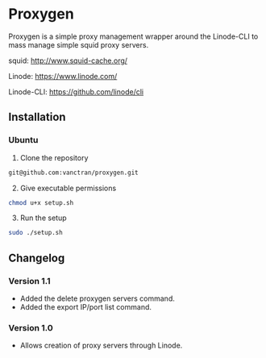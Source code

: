 # Proxygen
Proxygen is a simple proxy management wrapper around the Linode-CLI to mass manage simple squid proxy servers.

squid: http://www.squid-cache.org/

Linode: https://www.linode.com/

Linode-CLI: https://github.com/linode/cli

## Installation

### Ubuntu

1. Clone the repository
```bash
git@github.com:vanctran/proxygen.git
```

2. Give executable permissions
```bash
chmod u+x setup.sh
```

3. Run the setup
```bash
sudo ./setup.sh
```

## Changelog

### Version 1.1
* Added the delete proxygen servers command.
* Added the export IP/port list command.

### Version 1.0
* Allows creation of proxy servers through Linode.
